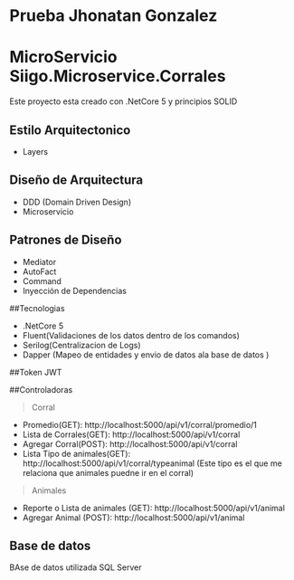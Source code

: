 # Prueba Jhonatan Gonzalez

# MicroServicio Siigo.Microservice.Corrales

Este proyecto esta creado con .NetCore 5  y principios SOLID

## Estilo Arquitectonico 

- Layers

## Diseño de Arquitectura 

- DDD (Domain Driven Design) 
- Microservicio


## Patrones de Diseño 

- Mediator
- AutoFact
- Command
- Inyección de Dependencias 

##Tecnologias
- .NetCore 5
- Fluent(Validaciones de los datos dentro de los comandos)
- Serilog(Centralizacion de Logs)
- Dapper (Mapeo de entidades y envio de datos ala base de datos )

##Token
JWT

##Controladoras
> Corral

- Promedio(GET): http://localhost:5000/api/v1/corral/promedio/1
- Lista de Corrales(GET): http://localhost:5000/api/v1/corral
- Agregar Corral(POST): http://localhost:5000/api/v1/corral
- Lista Tipo de animales(GET): http://localhost:5000/api/v1/corral/typeanimal (Este tipo es el que me relaciona  que animales puedne ir en el corral) 

> Animales
- Reporte o Lista de animales (GET): http://localhost:5000/api/v1/animal
- Agregar Animal (POST): http://localhost:5000/api/v1/animal


## Base de datos

BAse de datos utilizada SQL Server



